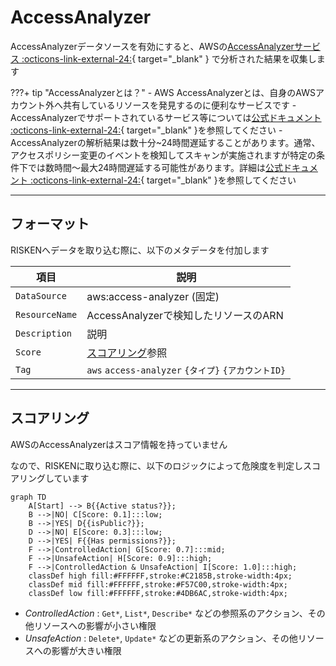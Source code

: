 # AccessAnalyzer

AccessAnalyzerデータソースを有効にすると、AWSの[AccessAnalyzerサービス :octicons-link-external-24:](https://docs.aws.amazon.com/IAM/latest/UserGuide/what-is-access-analyzer.html){ target="_blank" } で分析された結果を収集します

???+ tip "AccessAnalyzerとは？"
    - AWS AccessAnalyzerとは、自身のAWSアカウント外へ共有しているリソースを発見するのに便利なサービスです
    - AccessAnalyzerでサポートされているサービス等については[公式ドキュメント :octicons-link-external-24:](https://docs.aws.amazon.com/IAM/latest/UserGuide/access-analyzer-resources.html){ target="_blank" }を参照してください
    - AccessAnalyzerの解析結果は数十分~24時間遅延することがあります。通常、アクセスポリシー変更のイベントを検知してスキャンが実施されますが特定の条件下では数時間〜最大24時間遅延する可能性があります。詳細は[公式ドキュメント :octicons-link-external-24:](https://docs.aws.amazon.com/ja_jp/IAM/latest/UserGuide/what-is-access-analyzer.html){ target="_blank" }を参照してください

---

## フォーマット

RISKENへデータを取り込む際に、以下のメタデータを付加します

| 項目            | 説明                                    　　　　　  |
| -------------- | ------------------------------------------------- |
| `DataSource`   | aws:access-analyzer (固定)               　　　　　 |
| `ResourceName` | AccessAnalyzerで検知したリソースのARN                |
| `Description`  | 説明                                              |
| `Score`        | [スコアリング](/aws/accessanalyzer/#_2)参照         |
| `Tag`          | `aws` `access-analyzer` `{タイプ}` `{アカウントID}` |


---

## スコアリング

AWSのAccessAnalyzerはスコア情報を持っていません

なので、RISKENに取り込む際に、以下のロジックによって危険度を判定しスコアリングしています

```mermaid
graph TD
    A[Start] --> B{{Active status?}};
    B -->|NO| C[Score: 0.1]:::low;
    B -->|YES| D{{isPublic?}};
    D -->|NO| E[Score: 0.3]:::low;
    D -->|YES| F{{Has permissions?}};
    F -->|ControlledAction| G[Score: 0.7]:::mid;
    F -->|UnsafeAction| H[Score: 0.9]:::high;
    F -->|ControlledAction & UnsafeAction| I[Score: 1.0]:::high;
    classDef high fill:#FFFFFF,stroke:#C2185B,stroke-width:4px;
    classDef mid fill:#FFFFFF,stroke:#F57C00,stroke-width:4px;
    classDef low fill:#FFFFFF,stroke:#4DB6AC,stroke-width:4px;
```

- *ControlledAction* : `Get*`, `List*`, `Describe*` などの参照系のアクション、その他リソースへの影響が小さい権限
- *UnsafeAction* : `Delete*`, `Update*` などの更新系のアクション、その他リソースへの影響が大きい権限
